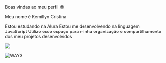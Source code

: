 Boas vindas ao meu perfil 😡

Meu nome é Kemillyn Cristina

Estou estudando na Alura
Estou me desenvolvendo na linguagem JavaScript
Utilizo esse espaço para minha organização e compartilhamento dos meu projetos desenvolvidos

![](![WAY3](https://github.com/Kcn015/Kemillyn-cristina-/assets/172839304/58fc9263-428f-4011-bed3-3530fcf81209)
)

![WAY3](https://github.com/Kcn015/Kemillyn-cristina-/assets/172839304/58fc9263-428f-4011-bed3-3530fcf81209)
